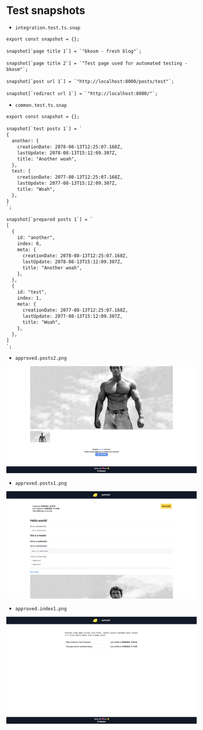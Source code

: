# Test snapshots

- `integration.test.ts.snap`

```
export const snapshot = {};

snapshot[`page title 1`] = `"bkosm - fresh blog"`;

snapshot[`page title 2`] = `"Test page used for automated testing - bkosm"`;

snapshot[`post url 1`] = `"http://localhost:8000/posts/test"`;

snapshot[`redirect url 1`] = `"http://localhost:8000/"`;
```

- `common.test.ts.snap`

```
export const snapshot = {};

snapshot[`test posts 1`] = `
{
  another: {
    creationDate: 2078-08-13T12:25:07.168Z,
    lastUpdate: 2078-08-13T15:12:09.307Z,
    title: "Another woah",
  },
  test: {
    creationDate: 2077-08-13T12:25:07.168Z,
    lastUpdate: 2077-08-13T15:12:09.307Z,
    title: "Woah",
  },
}
`;

snapshot[`prepared posts 1`] = `
[
  {
    id: "another",
    index: 0,
    meta: {
      creationDate: 2078-08-13T12:25:07.168Z,
      lastUpdate: 2078-08-13T15:12:09.307Z,
      title: "Another woah",
    },
  },
  {
    id: "test",
    index: 1,
    meta: {
      creationDate: 2077-08-13T12:25:07.168Z,
      lastUpdate: 2077-08-13T15:12:09.307Z,
      title: "Woah",
    },
  },
]
`;
```

- `approved.posts2.png`

![](/test/__snapshots__/approved.posts2.png)

- `approved.posts1.png`

![](/test/__snapshots__/approved.posts1.png)

- `approved.index1.png`

![](/test/__snapshots__/approved.index1.png)

